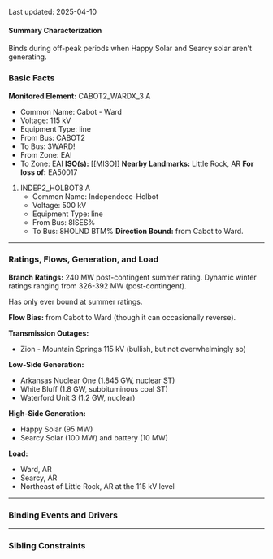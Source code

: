 Last updated: 2025-04-10
#### Summary Characterization
Binds during off-peak periods when Happy Solar and Searcy solar aren't generating.
### Basic Facts
**Monitored Element:** CABOT2_WARDX_3 A
- Common Name: Cabot - Ward
- Voltage: 115 kV
- Equipment Type: line
- From Bus: CABOT2
- To Bus: 3WARD!
- From Zone: EAI
- To Zone: EAI
**ISO(s):** [[MISO]]
**Nearby Landmarks:** Little Rock, AR
**For loss of:** EA50017
1. INDEP2_HOLBOT8 A
    - Common Name: Independece-Holbot
    - Voltage: 500 kV
	- Equipment Type: line
    - From Bus: 8ISES%
    - To Bus: 8HOLND BTM%
**Direction Bound:** from Cabot to Ward.

---
### Ratings, Flows, Generation, and Load
**Branch Ratings:** 240 MW post-contingent summer rating. Dynamic winter ratings ranging from 326-392 MW (post-contingent).

Has only ever bound at summer ratings.

**Flow Bias:** from Cabot to Ward (though it can occasionally reverse).

**Transmission Outages:**
- Zion - Mountain Springs 115 kV (bullish, but not overwhelmingly so)

**Low-Side Generation:**
- Arkansas Nuclear One (1.845 GW, nuclear ST)
- White Bluff (1.8 GW, subbituminous coal ST)
- Waterford Unit 3 (1.2 GW, nuclear)

**High-Side Generation:**
- Happy Solar (95 MW)
- Searcy Solar (100 MW) and battery (10 MW)

**Load:**
- Ward, AR
- Searcy, AR
- Northeast of Little Rock, AR at the 115 kV level

---
### Binding Events and Drivers

---
### Sibling Constraints
